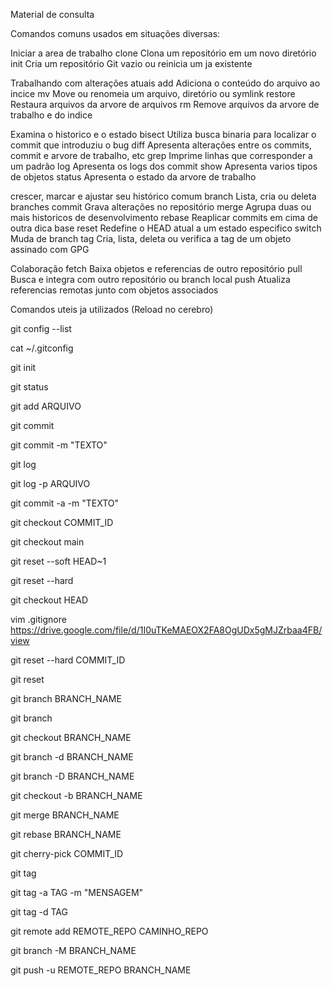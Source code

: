 Material de consulta 

Comandos comuns usados em situações diversas:

Iniciar a area de trabalho
   clone     Clona um repositório em um novo diretório
   init      Cria um repositório Git vazio ou reinicia um ja existente

Trabalhando com alterações atuais
   add       Adiciona o conteúdo do arquivo ao incice
   mv        Move ou renomeia um arquivo, diretório ou symlink
   restore   Restaura arquivos da arvore de arquivos
   rm        Remove arquivos da arvore de trabalho e do indice

Examina o historico e o estado
   bisect    Utiliza busca binaria para localizar o commit que introduziu o bug
   diff      Apresenta alterações entre os commits, commit e arvore de trabalho, etc
   grep      Imprime linhas que corresponder a um padrão
   log       Apresenta os logs dos commit
   show      Apresenta varios tipos de objetos
   status    Apresenta o estado da arvore de trabalho

crescer, marcar e ajustar seu histórico comum
   branch    Lista, cria ou deleta branches
   commit    Grava alterações no repositório
   merge     Agrupa duas ou mais historicos de desenvolvimento
   rebase    Reaplicar commits em cima de outra dica base
   reset     Redefine o HEAD atual a um estado especifico
   switch    Muda de branch
   tag       Cria, lista, deleta ou verifica a tag de um objeto assinado com GPG

Colaboração
   fetch     Baixa objetos e referencias de outro repositório
   pull      Busca e integra com outro repositório ou branch local
   push      Atualiza referencias remotas junto com objetos associados


Comandos uteis ja utilizados (Reload no cerebro)

git config --list


cat ~/.gitconfig


git init


git status


git add ARQUIVO


git commit


git commit -m "TEXTO"


git log


git log -p ARQUIVO


git commit -a -m "TEXTO"


git checkout COMMIT_ID


git checkout main


git reset --soft HEAD~1


git reset --hard


git checkout HEAD


vim .gitignore
https://drive.google.com/file/d/1I0uTKeMAEOX2FA8OgUDx5gMJZrbaa4FB/view

git reset --hard COMMIT_ID


git reset


git branch BRANCH_NAME


git branch


git checkout BRANCH_NAME


git branch -d BRANCH_NAME


git branch -D BRANCH_NAME


git checkout -b BRANCH_NAME


git merge BRANCH_NAME


git rebase BRANCH_NAME


git cherry-pick COMMIT_ID


git tag


git tag -a TAG -m "MENSAGEM"


git tag -d TAG


git remote add REMOTE_REPO CAMINHO_REPO


git branch -M BRANCH_NAME


git push -u REMOTE_REPO BRANCH_NAME


